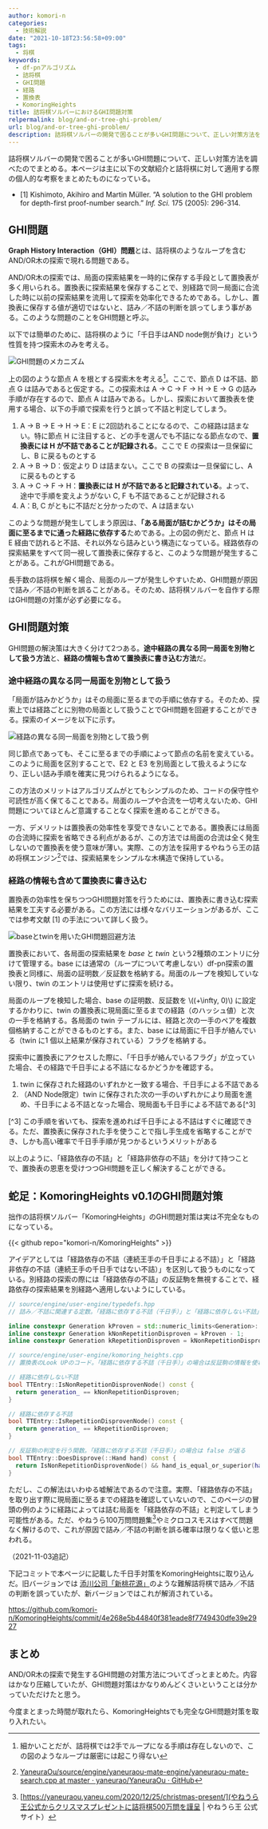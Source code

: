 ```yaml
---
author: komori-n
categories:
  - 技術解説
date: "2021-10-18T23:56:58+09:00"
tags:
  - 将棋
keywords:
  - df-pnアルゴリズム
  - 詰将棋
  - GHI問題
  - 経路
  - 置換表
  - KomoringHeights
title: 詰将棋ソルバーにおけるGHI問題対策
relpermalink: blog/and-or-tree-ghi-problem/
url: blog/and-or-tree-ghi-problem/
description: 詰将棋ソルバーの開発で困ることが多いGHI問題について、正しい対策方法を調べたのでまとめる。
---
```


詰将棋ソルバーの開発で困ることが多いGHI問題について、正しい対策方法を調べたのでまとめる。本ページは主に以下の文献紹介と詰将棋に対して適用する際の個人的な考察をまとめたものになっている。

- \[1\] Kishimoto, Akihiro and Martin Müller. “A solution to the GHI problem for depth-first proof-number search.” _Inf. Sci._ 175 (2005): 296-314.

## GHI問題

**Graph History Interaction（GHI）問題**とは、詰将棋のようなループを含むAND/OR木の探索で現れる問題である。

AND/OR木の探索では、局面の探索結果を一時的に保存する手段として置換表が多く用いられる。置換表に探索結果を保存することで、別経路で同一局面に合流した時に以前の探索結果を流用して探索を効率化できるためである。しかし、置換表に保存する値が適切ではないと、詰み／不詰の判断を誤ってしまう事がある。このような問題のことをGHI問題と呼ぶ。

以下では簡単のために、詰将棋のように「千日手はAND node側が負け」という性質を持つ探索木のみを考える。

![GHI問題のメカニズム](image-1.png "GHI問題が発生する例[1, Fig. 1] 。詰将棋の場合、□が攻め方、○が受け方にそれぞれ対応する")

上の図のような節点 A を根とする探索木を考える[^1]。ここで、節点 D は不詰、節点 G は詰みであると仮定する。この探索木は A → C → F → H → E → G の詰み手順が存在するので、節点 A は詰みである。しかし、探索において置換表を使用する場合、以下の手順で探索を行うと誤って不詰と判定してしまう。

[^1]: 細かいことだが、詰将棋では2手でループになる手順は存在しないので、この図のようなループは厳密には起こり得ない

1. A → B → E → H → E：E に2回訪れることになるので、この経路は詰まない。特に節点 H に注目すると、どの手を選んでも不詰になる節点なので、**置換表には H が不詰であることが記録される**。ここで E の探索は一旦保留にし、B に戻るものとする
2. A → B → D：仮定より D は詰まない。ここで B の探索は一旦保留にし、A に戻るものとする
3. A → C → F → H：**置換表には H が不詰であると記録されている**。よって、途中で手順を変えようがない C, F も不詰であることが記録される
4. A：B, C がともに不詰だと分かったので、A は詰まない

このような問題が発生してしまう原因は、**「ある局面が詰むかどうか」はその局面に至るまでに通った経路に依存する**ためである。上の図の例だと、節点 H は E 経由で訪れると不詰、それ以外なら詰みという構造になっている。経路依存の探索結果をすべて同一視して置換表に保存すると、このような問題が発生することがある。これがGHI問題である。

長手数の詰将棋を解く場合、局面のループが発生しやすいため、GHI問題が原因で詰み／不詰の判断を誤ることがある。そのため、詰将棋ソルバーを自作する際はGHI問題の対策が必ず必要になる。

## GHI問題対策

GHI問題の解決策は大きく分けて2つある。**途中経路の異なる同一局面を別物として扱う方法**と、**経路の情報も含めて置換表に書き込む方法**だ。

### 途中経路の異なる同一局面を別物として扱う

「局面が詰みかどうか」はその局面に至るまでの手順に依存する。そのため、探索上では経路ごとに別物の局面として扱うことでGHI問題を回避することができる。探索のイメージを以下に示す。

![経路の異なる同一局面を別物として扱う例](image-2.png "経路の異なる同一局面を別物として扱う")

同じ節点であっても、そこに至るまでの手順によって節点の名前を変えている。このように局面を区別することで、E2 と E3 を別局面として扱えるようになり、正しい詰み手順を確実に見つけられるようになる。

この方法のメリットはアルゴリズムがとてもシンプルのため、コードの保守性や可読性が高く保てることである。局面のループや合流を一切考えないため、GHI問題についてほとんど意識することなく探索を進めることができる。

一方、デメリットは置換表の効率性を享受できないことである。置換表には局面の合流時に探索を省略できる利点があるが、この方法では局面の合流は全く発生しないので置換表を使う意味が薄い。実際、この方法を採用するやねうら王の詰め将棋エンジン[^2]では、探索結果をシンプルな木構造で保持している。

[^2]: [YaneuraOu/source/engine/yaneuraou-mate-engine/yaneuraou-mate-search.cpp at master · yaneurao/YaneuraOu · GitHub](https://github.com/yaneurao/YaneuraOu/blob/master/source/engine/yaneuraou-mate-engine/yaneuraou-mate-search.cpp)

### 経路の情報も含めて置換表に書き込む

置換表の効率性を保ちつつGHI問題対策を行うためには、置換表に書き込む探索結果を工夫する必要がある。この方法には様々なバリエーションがあるが、ここでは参考文献 \[1\] の手法について詳しく扱う。

![baseとtwinを用いたGHI問題回避方法](image-4.png "base と twin の置換表を使う方法。千日手が絡むときは twin に経路を保存する。")

置換表において、各局面の探索結果を _base_ と _twin_ という2種類のエントリに分けて管理する。base には通常の（ループについて考慮しない）df-pn探索の置換表と同様に、局面の証明数／反証数を格納する。局面のループを検知していない限り、twin のエントリは使用せずに探索を続ける。

局面のループを検知した場合、base の証明数、反証数を \\((+\\infty, 0)\\) に設定するかわりに、twin の置換表に現局面に至るまでの経路（のハッシュ値）と次の一手を格納する。各局面の twin テーブルには、経路と次の一手のペアを複数個格納することができるものとする。また、base には局面に千日手が絡んでいる（twin に1 個以上結果が保存されている）フラグを格納する。

探索中に置換表にアクセスした際に、「千日手が絡んでいるフラグ」が立っていた場合、その経路で千日手による不詰になるかどうかを確認する。

1. twin に保存された経路のいずれかと一致する場合、千日手による不詰である
2. （AND Node限定）twin に保存された次の一手のいずれかにより局面を進め、千日手による不詰となった場合、現局面も千日手による不詰である[^3]

[^3] この手順を省いても、探索を進めれば千日手による不詰はすぐに確認できる。ただ、置換表に保存された手を使うことで指し手生成を省略することができ、しかも高い確率で千日手手順が見つかるというメリットがある

以上のように、「経路依存の不詰」と「経路非依存の不詰」を分けて持つことで、置換表の恩恵を受けつつGHI問題を正しく解決することができる。

## 蛇足：KomoringHeights v0.1のGHI問題対策

拙作の詰将棋ソルバー「KomoringHeights」のGHI問題対策は実は不完全なものになっている。

{{< github repo="komori-n/KomoringHeights" >}}

アイデアとしては「経路依存の不詰（連続王手の千日手による不詰）」と「経路非依存の不詰（連続王手の千日手ではない不詰）」を区別して扱うものになっている。別経路の探索の際には「経路依存の不詰」の反証駒を無視することで、経路依存の探索結果を別経路へ適用しないようにしている。

```cpp
// source/engine/user-engine/typedefs.hpp
// 詰み／不詰に関連する定数。「経路に依存する不詰（千日手）」と「経路に依存しない不詰」を区別して定数を定義している。

inline constexpr Generation kProven = std::numeric_limits<Generation>::max();
inline constexpr Generation kNonRepetitionDisproven = kProven - 1;
inline constexpr Generation kRepetitionDisproven = kNonRepetitionDisproven - 1;
```

```cpp
// source/engine/user-engine/komoring_heights.cpp
// 置換表のLook UPのコード。「経路に依存する不詰（千日手）」の場合は反証駒の情報を使わないようにしている

// 経路に依存しない不詰
bool TTEntry::IsNonRepetitionDisprovenNode() const {
  return generation_ == kNonRepetitionDisproven;
}

// 経路に依存する不詰
bool TTEntry::IsRepetitionDisprovenNode() const {
  return generation_ == kRepetitionDisproven;
}

// 反証駒の判定を行う関数。「経路に依存する不詰（千日手）」の場合は false が返る
bool TTEntry::DoesDisprove(::Hand hand) const {
  return IsNonRepetitionDisprovenNode() && hand_is_equal_or_superior(hand_, hand);
}
```

ただし、この解法はいわゆる嘘解法であるので注意。実際、「経路依存の不詰」を取り出す際に現局面に至るまでの経路を確認していないので、このページの冒頭の例のように経路によっては詰む局面を「経路依存の不詰」と判定してしまう可能性がある。ただ、やねうら100万問問題集[^4]やミクロコスモスはすべて問題なく解けるので、これが原因で詰み／不詰の判断を誤る確率は限りなく低いと思われる。

[^4]: [https://yaneuraou.yaneu.com/2020/12/25/christmas-present/](やねうら王公式からクリスマスプレゼントに詰将棋500万問を謹呈 | やねうら王 公式サイト）

（2021-11-03追記）

下記コミットで本ページに記載した千日手対策をKomoringHeightsに取り込んだ。旧バージョンでは [添川公司「新桃花源」](http://www.ne.jp/asahi/tetsu/toybox/kenkyu/cho001a.htm)のような難解詰将棋で詰み／不詰の判断を誤っていたが、新バージョンではこれが解消されている。

<https://github.com/komori-n/KomoringHeights/commit/4e268e5b44840f381eade8f7749430dfe39e2927>

## まとめ

AND/OR木の探索で発生するGHI問題の対策方法についてざっとまとめた。内容はかなり圧縮していたが、GHI問題対策はかなりめんどくさいということは分かっていただけたと思う。

今度まとまった時間が取れたら、KomoringHeightsでも完全なGHI問題対策を取り入れたい。
